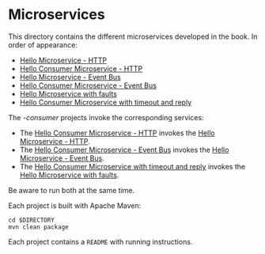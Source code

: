 # Microservices

This directory contains the different microservices developed in the book. In order of appearance:

* [Hello Microservice - HTTP](hello-microservice-http)
* [Hello Consumer Microservice - HTTP](hello-consumer-microservice-http)
* [Hello Microservice - Event Bus](hello-microservice-message)
* [Hello Consumer Microservice - Event Bus](hello-consumer-microservice-message)
* [Hello Microservice with faults](hello-microservice-faulty)
* [Hello Consumer Microservice with timeout and reply](hello-consumer-microservice-timeout)

The _-consumer_ projects invoke the corresponding services:

* The [Hello Consumer Microservice - HTTP](hello-consumer-microservice-http) invokes the [Hello Microservice - HTTP](hello-microservice-http).
* The [Hello Consumer Microservice - Event Bus](hello-consumer-microservice-message) invokes the [Hello Microservice - Event Bus](hello-microservice-message).
* The [Hello Consumer Microservice with timeout and reply](hello-consumer-microservice-timeout) invokes the [Hello Microservice with faults](hello-microservice-faulty).
   
Be aware to run both at the same time.  
 
Each project is built with Apache Maven:
 
```
cd $DIRECTORY
mvn clean package
```
 
Each project contains a `README` with running instructions. 
